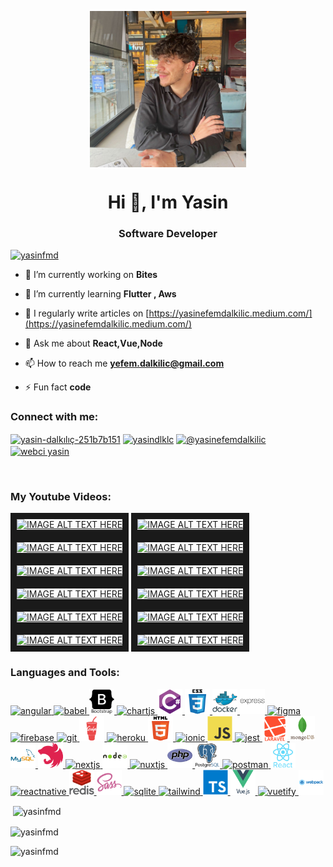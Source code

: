 <p align='center'><img align="center" width='250' height='250' src="https://raw.githubusercontent.com/yasinfmd/yasinfmd/main/yasin.jpeg" alt="yasinfmd" /></p>

<h1 align="center">Hi 👋, I'm Yasin</h1>
<h3 align="center">Software Developer</h3>

<p align="left"> <a href="https://github.com/ryo-ma/github-profile-trophy"><img src="https://github-profile-trophy.vercel.app/?username=yasinfmd" alt="yasinfmd" /></a> </p>

- 🔭 I’m currently working on **Bites**

- 🌱 I’m currently learning **Flutter , Aws**

- 📝 I regularly write articles on [https://yasinefemdalkilic.medium.com/](https://yasinefemdalkilic.medium.com/)

- 💬 Ask me about **React,Vue,Node**

- 📫 How to reach me **yefem.dalkilic@gmail.com**

- ⚡ Fun fact **code**

<h3 align="left">Connect with me:</h3>
<p align="left">
<a href="https://linkedin.com/in/yasin-dalkılıç-251b7b151" target="blank"><img align="center" src="https://raw.githubusercontent.com/rahuldkjain/github-profile-readme-generator/master/src/images/icons/Social/linked-in-alt.svg" alt="yasin-dalkılıç-251b7b151" height="30" width="40" /></a>
<a href="https://instagram.com/yasindlklc" target="blank"><img align="center" src="https://raw.githubusercontent.com/rahuldkjain/github-profile-readme-generator/master/src/images/icons/Social/instagram.svg" alt="yasindlklc" height="30" width="40" /></a>
<a href="https://medium.com/@yasinefemdalkilic" target="blank"><img align="center" src="https://raw.githubusercontent.com/rahuldkjain/github-profile-readme-generator/master/src/images/icons/Social/medium.svg" alt="@yasinefemdalkilic" height="30" width="40" /></a>
<a href="https://www.youtube.com/channel/UCEsQUEuxqOtzYYSVJIUs22A" target="blank"><img align="center" src="https://raw.githubusercontent.com/rahuldkjain/github-profile-readme-generator/master/src/images/icons/Social/youtube.svg" alt="webci yasin" height="30" width="40" /></a>
</p>
<br/>
<h3 align="left">My Youtube Videos:</h3>
<a href="http://www.youtube.com/watch?feature=player_embedded&v=E4oV-_d9aXY
" target="_blank"><img src="http://img.youtube.com/vi/E4oV-_d9aXY/0.jpg"
alt="IMAGE ALT TEXT HERE" width="240" height="180" border="10" /></a>     <a href="http://www.youtube.com/watch?feature=player_embedded&v=3Xf5SiorTZo
" target="_blank"><img src="http://img.youtube.com/vi/3Xf5SiorTZo/0.jpg"
alt="IMAGE ALT TEXT HERE" width="240" height="180" border="10" /></a>   <a href="http://www.youtube.com/watch?feature=player_embedded&v=GrKw3zhN5Co
" target="_blank"><img src="http://img.youtube.com/vi/GrKw3zhN5Co/0.jpg"
alt="IMAGE ALT TEXT HERE" width="240" height="180" border="10" /></a>     <a href="http://www.youtube.com/watch?feature=player_embedded&v=EtcHrkZ8s0E
" target="_blank"><img src="http://img.youtube.com/vi/EtcHrkZ8s0E/0.jpg"
alt="IMAGE ALT TEXT HERE" width="240" height="180" border="10" /></a>     <a href="http://www.youtube.com/watch?feature=player_embedded&v=mSVYDVmLMK4
" target="_blank"><img src="http://img.youtube.com/vi/mSVYDVmLMK4/0.jpg"
alt="IMAGE ALT TEXT HERE" width="240" height="180" border="10" /></a>    <a href="http://www.youtube.com/watch?feature=player_embedded&v=COYyud9Rsv0
" target="_blank"><img src="http://img.youtube.com/vi/COYyud9Rsv0/0.jpg"
alt="IMAGE ALT TEXT HERE" width="240" height="180" border="10" /></a>   <a href="http://www.youtube.com/watch?feature=player_embedded&v=T_dBFKZal8k
" target="_blank"><img src="http://img.youtube.com/vi/T_dBFKZal8k/0.jpg"
alt="IMAGE ALT TEXT HERE" width="240" height="180" border="10" /></a>   <a href="http://www.youtube.com/watch?feature=player_embedded&v=klfSh21_4qY
" target="_blank"><img src="http://img.youtube.com/vi/klfSh21_4qY/0.jpg"
alt="IMAGE ALT TEXT HERE" width="240" height="180" border="10" /></a>   <a href="http://www.youtube.com/watch?feature=player_embedded&v=zcf5CKAQjVY
" target="_blank"><img src="http://img.youtube.com/vi/zcf5CKAQjVY/0.jpg"
alt="IMAGE ALT TEXT HERE" width="240" height="180" border="10" /></a>   <a href="http://www.youtube.com/watch?feature=player_embedded&v=eubxYqzaxdE
" target="_blank"><img src="http://img.youtube.com/vi/eubxYqzaxdE/0.jpg"
alt="IMAGE ALT TEXT HERE" width="240" height="180" border="10" /></a>   <a href="http://www.youtube.com/watch?feature=player_embedded&v=_6QiEIzPFiY
" target="_blank"><img src="http://img.youtube.com/vi/_6QiEIzPFiY/0.jpg"
alt="IMAGE ALT TEXT HERE" width="240" height="180" border="10" /></a>    <a href="http://www.youtube.com/watch?feature=player_embedded&v=XJKBLNMNwmY
" target="_blank"><img src="http://img.youtube.com/vi/XJKBLNMNwmY/0.jpg"
alt="IMAGE ALT TEXT HERE" width="240" height="180" border="10" /></a>
<br/>
<h3 align="left">Languages and Tools:</h3>
<p align="left"> <a href="https://angular.io" target="_blank" rel="noreferrer"> <img src="https://angular.io/assets/images/logos/angular/angular.svg" alt="angular" width="40" height="40"/> </a> <a href="https://babeljs.io/" target="_blank" rel="noreferrer"> <img src="https://www.vectorlogo.zone/logos/babeljs/babeljs-icon.svg" alt="babel" width="40" height="40"/> </a> <a href="https://getbootstrap.com" target="_blank" rel="noreferrer"> <img src="https://raw.githubusercontent.com/devicons/devicon/master/icons/bootstrap/bootstrap-plain-wordmark.svg" alt="bootstrap" width="40" height="40"/> </a> <a href="https://www.chartjs.org" target="_blank" rel="noreferrer"> <img src="https://www.chartjs.org/media/logo-title.svg" alt="chartjs" width="40" height="40"/> </a> <a href="https://www.w3schools.com/cs/" target="_blank" rel="noreferrer"> <img src="https://raw.githubusercontent.com/devicons/devicon/master/icons/csharp/csharp-original.svg" alt="csharp" width="40" height="40"/> </a> <a href="https://www.w3schools.com/css/" target="_blank" rel="noreferrer"> <img src="https://raw.githubusercontent.com/devicons/devicon/master/icons/css3/css3-original-wordmark.svg" alt="css3" width="40" height="40"/> </a> <a href="https://www.docker.com/" target="_blank" rel="noreferrer"> <img src="https://raw.githubusercontent.com/devicons/devicon/master/icons/docker/docker-original-wordmark.svg" alt="docker" width="40" height="40"/> </a> <a href="https://expressjs.com" target="_blank" rel="noreferrer"> <img src="https://raw.githubusercontent.com/devicons/devicon/master/icons/express/express-original-wordmark.svg" alt="express" width="40" height="40"/> </a> <a href="https://www.figma.com/" target="_blank" rel="noreferrer"> <img src="https://www.vectorlogo.zone/logos/figma/figma-icon.svg" alt="figma" width="40" height="40"/> </a> <a href="https://firebase.google.com/" target="_blank" rel="noreferrer"> <img src="https://www.vectorlogo.zone/logos/firebase/firebase-icon.svg" alt="firebase" width="40" height="40"/> </a> <a href="https://git-scm.com/" target="_blank" rel="noreferrer"> <img src="https://www.vectorlogo.zone/logos/git-scm/git-scm-icon.svg" alt="git" width="40" height="40"/> </a> <a href="https://gulpjs.com" target="_blank" rel="noreferrer"> <img src="https://raw.githubusercontent.com/devicons/devicon/master/icons/gulp/gulp-plain.svg" alt="gulp" width="40" height="40"/> </a> <a href="https://heroku.com" target="_blank" rel="noreferrer"> <img src="https://www.vectorlogo.zone/logos/heroku/heroku-icon.svg" alt="heroku" width="40" height="40"/> </a> <a href="https://www.w3.org/html/" target="_blank" rel="noreferrer"> <img src="https://raw.githubusercontent.com/devicons/devicon/master/icons/html5/html5-original-wordmark.svg" alt="html5" width="40" height="40"/> </a> <a href="https://ionicframework.com" target="_blank" rel="noreferrer"> <img src="https://upload.wikimedia.org/wikipedia/commons/d/d1/Ionic_Logo.svg" alt="ionic" width="40" height="40"/> </a> <a href="https://developer.mozilla.org/en-US/docs/Web/JavaScript" target="_blank" rel="noreferrer"> <img src="https://raw.githubusercontent.com/devicons/devicon/master/icons/javascript/javascript-original.svg" alt="javascript" width="40" height="40"/> </a> <a href="https://jestjs.io" target="_blank" rel="noreferrer"> <img src="https://www.vectorlogo.zone/logos/jestjsio/jestjsio-icon.svg" alt="jest" width="40" height="40"/> </a> <a href="https://laravel.com/" target="_blank" rel="noreferrer"> <img src="https://raw.githubusercontent.com/devicons/devicon/master/icons/laravel/laravel-plain-wordmark.svg" alt="laravel" width="40" height="40"/> </a> <a href="https://www.mongodb.com/" target="_blank" rel="noreferrer"> <img src="https://raw.githubusercontent.com/devicons/devicon/master/icons/mongodb/mongodb-original-wordmark.svg" alt="mongodb" width="40" height="40"/> </a> <a href="https://www.mysql.com/" target="_blank" rel="noreferrer"> <img src="https://raw.githubusercontent.com/devicons/devicon/master/icons/mysql/mysql-original-wordmark.svg" alt="mysql" width="40" height="40"/> </a> <a href="https://nestjs.com/" target="_blank" rel="noreferrer"> <img src="https://raw.githubusercontent.com/devicons/devicon/master/icons/nestjs/nestjs-plain.svg" alt="nestjs" width="40" height="40"/> </a> <a href="https://nextjs.org/" target="_blank" rel="noreferrer"> <img src="https://cdn.worldvectorlogo.com/logos/nextjs-2.svg" alt="nextjs" width="40" height="40"/> </a> <a href="https://nodejs.org" target="_blank" rel="noreferrer"> <img src="https://raw.githubusercontent.com/devicons/devicon/master/icons/nodejs/nodejs-original-wordmark.svg" alt="nodejs" width="40" height="40"/> </a> <a href="https://nuxtjs.org/" target="_blank" rel="noreferrer"> <img src="https://www.vectorlogo.zone/logos/nuxtjs/nuxtjs-icon.svg" alt="nuxtjs" width="40" height="40"/> </a> <a href="https://www.php.net" target="_blank" rel="noreferrer"> <img src="https://raw.githubusercontent.com/devicons/devicon/master/icons/php/php-original.svg" alt="php" width="40" height="40"/> </a> <a href="https://www.postgresql.org" target="_blank" rel="noreferrer"> <img src="https://raw.githubusercontent.com/devicons/devicon/master/icons/postgresql/postgresql-original-wordmark.svg" alt="postgresql" width="40" height="40"/> </a> <a href="https://postman.com" target="_blank" rel="noreferrer"> <img src="https://www.vectorlogo.zone/logos/getpostman/getpostman-icon.svg" alt="postman" width="40" height="40"/> </a> <a href="https://reactjs.org/" target="_blank" rel="noreferrer"> <img src="https://raw.githubusercontent.com/devicons/devicon/master/icons/react/react-original-wordmark.svg" alt="react" width="40" height="40"/> </a> <a href="https://reactnative.dev/" target="_blank" rel="noreferrer"> <img src="https://reactnative.dev/img/header_logo.svg" alt="reactnative" width="40" height="40"/> </a> <a href="https://redis.io" target="_blank" rel="noreferrer"> <img src="https://raw.githubusercontent.com/devicons/devicon/master/icons/redis/redis-original-wordmark.svg" alt="redis" width="40" height="40"/> </a> <a href="https://sass-lang.com" target="_blank" rel="noreferrer"> <img src="https://raw.githubusercontent.com/devicons/devicon/master/icons/sass/sass-original.svg" alt="sass" width="40" height="40"/> </a> <a href="https://www.sqlite.org/" target="_blank" rel="noreferrer"> <img src="https://www.vectorlogo.zone/logos/sqlite/sqlite-icon.svg" alt="sqlite" width="40" height="40"/> </a> <a href="https://tailwindcss.com/" target="_blank" rel="noreferrer"> <img src="https://www.vectorlogo.zone/logos/tailwindcss/tailwindcss-icon.svg" alt="tailwind" width="40" height="40"/> </a> <a href="https://www.typescriptlang.org/" target="_blank" rel="noreferrer"> <img src="https://raw.githubusercontent.com/devicons/devicon/master/icons/typescript/typescript-original.svg" alt="typescript" width="40" height="40"/> </a> <a href="https://vuejs.org/" target="_blank" rel="noreferrer"> <img src="https://raw.githubusercontent.com/devicons/devicon/master/icons/vuejs/vuejs-original-wordmark.svg" alt="vuejs" width="40" height="40"/> </a> <a href="https://vuetifyjs.com/en/" target="_blank" rel="noreferrer"> <img src="https://bestofjs.org/logos/vuetify.svg" alt="vuetify" width="40" height="40"/> </a> <a href="https://webpack.js.org" target="_blank" rel="noreferrer"> <img src="https://raw.githubusercontent.com/devicons/devicon/d00d0969292a6569d45b06d3f350f463a0107b0d/icons/webpack/webpack-original-wordmark.svg" alt="webpack" width="40" height="40"/> </a> </p>
<p>&nbsp;<img align="center" src="https://github-readme-stats.vercel.app/api?username=yasinfmd&show_icons=true&locale=en" alt="yasinfmd" /></p>
<p><img align="center" src="https://github-readme-streak-stats.herokuapp.com/?user=yasinfmd&" alt="yasinfmd" /></p>
<p><img align="left" src="https://github-readme-stats.vercel.app/api/top-langs?username=yasinfmd&show_icons=true&locale=en&layout=compact" alt="yasinfmd" /></p>
